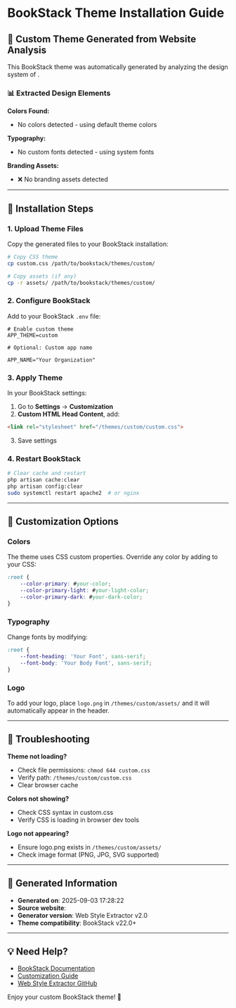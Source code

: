 # BookStack Theme Installation Guide

## 🎨 Custom Theme Generated from Website Analysis

This BookStack theme was automatically generated by analyzing the design system of .

### 📊 Extracted Design Elements

**Colors Found:**

- No colors detected - using default theme colors


**Typography:**

- No custom fonts detected - using system fonts


**Branding Assets:**

- ❌ No branding assets detected


---

## 🚀 Installation Steps

### 1. Upload Theme Files

Copy the generated files to your BookStack installation:

```bash
# Copy CSS theme
cp custom.css /path/to/bookstack/themes/custom/

# Copy assets (if any)
cp -r assets/ /path/to/bookstack/themes/custom/
```

### 2. Configure BookStack

Add to your BookStack `.env` file:

```env
# Enable custom theme
APP_THEME=custom

# Optional: Custom app name

APP_NAME="Your Organization"

```

### 3. Apply Theme

In your BookStack settings:

1. Go to **Settings** → **Customization**
2. **Custom HTML Head Content**, add:

```html
<link rel="stylesheet" href="/themes/custom/custom.css">
```

3. Save settings

### 4. Restart BookStack

```bash
# Clear cache and restart
php artisan cache:clear
php artisan config:clear
sudo systemctl restart apache2  # or nginx
```

---

## 🎯 Customization Options

### Colors
The theme uses CSS custom properties. Override any color by adding to your CSS:

```css
:root {
    --color-primary: #your-color;
    --color-primary-light: #your-light-color;
    --color-primary-dark: #your-dark-color;
}
```

### Typography
Change fonts by modifying:

```css
:root {
    --font-heading: 'Your Font', sans-serif;
    --font-body: 'Your Body Font', sans-serif;
}
```

### Logo

To add your logo, place `logo.png` in `/themes/custom/assets/` and it will automatically appear in the header.


---

## 🔧 Troubleshooting

**Theme not loading?**
- Check file permissions: `chmod 644 custom.css`
- Verify path: `/themes/custom/custom.css`
- Clear browser cache

**Colors not showing?**
- Check CSS syntax in custom.css
- Verify CSS is loading in browser dev tools

**Logo not appearing?**
- Ensure logo.png exists in `/themes/custom/assets/`
- Check image format (PNG, JPG, SVG supported)

---

## 📝 Generated Information

- **Generated on**: 2025-09-03 17:28:22
- **Source website**: 
- **Generator version**: Web Style Extractor v2.0
- **Theme compatibility**: BookStack v22.0+

---

## 💡 Need Help?

- [BookStack Documentation](https://www.bookstackapp.com/docs/)
- [Customization Guide](https://www.bookstackapp.com/docs/admin/settings/)
- [Web Style Extractor GitHub](https://github.com/your-repo/web-style-extractor)

Enjoy your custom BookStack theme! 🎉